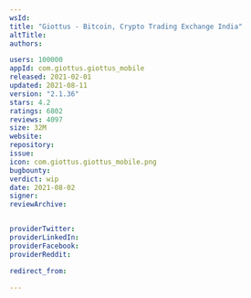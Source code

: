 ```yaml
---
wsId: 
title: "Giottus - Bitcoin, Crypto Trading Exchange India"
altTitle: 
authors:

users: 100000
appId: com.giottus.giottus_mobile
released: 2021-02-01
updated: 2021-08-11
version: "2.1.36"
stars: 4.2
ratings: 6802
reviews: 4097
size: 32M
website: 
repository: 
issue: 
icon: com.giottus.giottus_mobile.png
bugbounty: 
verdict: wip
date: 2021-08-02
signer: 
reviewArchive:


providerTwitter: 
providerLinkedIn: 
providerFacebook: 
providerReddit: 

redirect_from:

---
```



